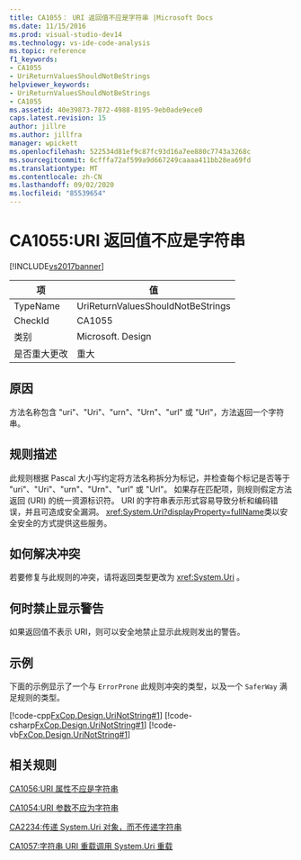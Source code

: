 ```yaml
---
title: CA1055： URI 返回值不应是字符串 |Microsoft Docs
ms.date: 11/15/2016
ms.prod: visual-studio-dev14
ms.technology: vs-ide-code-analysis
ms.topic: reference
f1_keywords:
- CA1055
- UriReturnValuesShouldNotBeStrings
helpviewer_keywords:
- UriReturnValuesShouldNotBeStrings
- CA1055
ms.assetid: 40e39873-7872-4988-8195-9eb0ade9ece0
caps.latest.revision: 15
author: jillre
ms.author: jillfra
manager: wpickett
ms.openlocfilehash: 522534d81ef9c87fc93d16a7ee880c7743a3268c
ms.sourcegitcommit: 6cfffa72af599a9d667249caaaa411bb28ea69fd
ms.translationtype: MT
ms.contentlocale: zh-CN
ms.lasthandoff: 09/02/2020
ms.locfileid: "85539654"
---
```

# <a name="ca1055-uri-return-values-should-not-be-strings"></a>CA1055:URI 返回值不应是字符串
[!INCLUDE[vs2017banner](../includes/vs2017banner.md)]

|项|值|
|-|-|
|TypeName|UriReturnValuesShouldNotBeStrings|
|CheckId|CA1055|
|类别|Microsoft. Design|
|是否重大更改|重大|

## <a name="cause"></a>原因
 方法名称包含 "uri"、"Uri"、"urn"、"Urn"、"url" 或 "Url"，方法返回一个字符串。

## <a name="rule-description"></a>规则描述
 此规则根据 Pascal 大小写约定将方法名称拆分为标记，并检查每个标记是否等于 "uri"、"Uri"、"urn"、"Urn"、"url" 或 "Url"。 如果存在匹配项，则规则假定方法返回 (URI) 的统一资源标识符。 URI 的字符串表示形式容易导致分析和编码错误，并且可造成安全漏洞。 <xref:System.Uri?displayProperty=fullName>类以安全安全的方式提供这些服务。

## <a name="how-to-fix-violations"></a>如何解决冲突
 若要修复与此规则的冲突，请将返回类型更改为 <xref:System.Uri> 。

## <a name="when-to-suppress-warnings"></a>何时禁止显示警告
 如果返回值不表示 URI，则可以安全地禁止显示此规则发出的警告。

## <a name="example"></a>示例
 下面的示例显示了一个与 `ErrorProne` 此规则冲突的类型，以及一个 `SaferWay` 满足规则的类型。

 [!code-cpp[FxCop.Design.UriNotString#1](../snippets/cpp/VS_Snippets_CodeAnalysis/FxCop.Design.UriNotString/cpp/FxCop.Design.UriNotString.cpp#1)]
 [!code-csharp[FxCop.Design.UriNotString#1](../snippets/csharp/VS_Snippets_CodeAnalysis/FxCop.Design.UriNotString/cs/FxCop.Design.UriNotString.cs#1)]
 [!code-vb[FxCop.Design.UriNotString#1](../snippets/visualbasic/VS_Snippets_CodeAnalysis/FxCop.Design.UriNotString/vb/FxCop.Design.UriNotString.vb#1)]

## <a name="related-rules"></a>相关规则
 [CA1056:URI 属性不应是字符串](../code-quality/ca1056-uri-properties-should-not-be-strings.md)

 [CA1054:URI 参数不应为字符串](../code-quality/ca1054-uri-parameters-should-not-be-strings.md)

 [CA2234:传递 System.Uri 对象，而不传递字符串](../code-quality/ca2234-pass-system-uri-objects-instead-of-strings.md)

 [CA1057:字符串 URI 重载调用 System.Uri 重载](../code-quality/ca1057-string-uri-overloads-call-system-uri-overloads.md)
